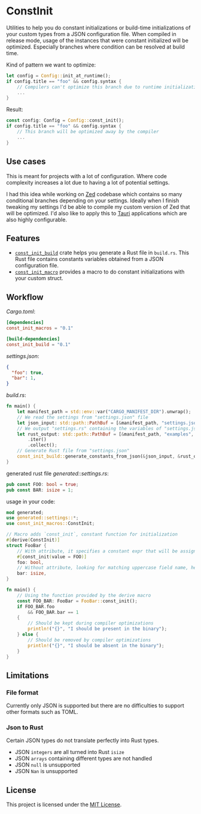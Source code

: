 # ConstInit

Utilities to help you do constant initializations or build-time initializations of your custom types from a JSON configuration file.
When compiled in release mode, usage of the instances that were constant initialized
will be optimized. Especially branches where condition can be resolved at build time.

Kind of pattern we want to optimize:
```rust
let config = Config::init_at_runtime();
if config.title == "foo" && config.syntax {
    // Compilers can't optimize this branch due to runtime initialization
    ...
}
```

Result:
```rust
const config: Config = Config::const_init();
if config.title == "foo" && config.syntax {
    // This branch will be optimized away by the compiler
    ...
}
```
## Use cases

This is meant for projects with a lot of configuration.
Where code complexity increases a lot due to having a lot of potential settings.

I had this idea while working on [Zed](https://github.com/zed-industries/zed) codebase which contains so many conditional branches depending on your settings.
Ideally when I finish tweaking my settings I'd be able to compile my custom version of Zed that will be optimized.
I'd also like to apply this to [Tauri](https://github.com/tauri-apps/tauri) applications which are also highly configurable.

## Features

- [`const_init_build`]("https://github.com/vuongDang/const_init") crate helps you generate a Rust file in `build.rs`. This Rust file contains constants variables obtained from a JSON configuration file.
- [`const_init_macro`]("https://github.com/vuongDang/const_init") provides a macro to do constant initializations with your custom struct.

## Workflow

_Cargo.toml_:
```TOML
[dependencies]
const_init_macros = "0.1"

[build-dependencies]
const_init_build = "0.1"
```

_settings.json_:
```json
{
  "foo": true,
  "bar": 1,
}
```
_build.rs_:
```rust
fn main() {
    let manifest_path = std::env::var("CARGO_MANIFEST_DIR").unwrap();
    // We read the settings from "settings.json" file
    let json_input: std::path::PathBuf = [&manifest_path, "settings.json"].iter().collect();
    // We output "settings.rs" containing the variables of "settings.json" as constants
    let rust_output: std::path::PathBuf = [&manifest_path, "examples", "generated", "settings.rs"]
        .iter()
        .collect();
    // Generate Rust file from "settings.json"
    const_init_build::generate_constants_from_json(&json_input, &rust_output);
}
```
generated rust file _generated::settings.rs_:
```rust
pub const FOO: bool = true;
pub const BAR: isize = 1;
```
usage in your code:
```rust
mod generated;
use generated::settings::*;
use const_init_macros::ConstInit;

// Macro adds `const_init`, constant function for initialization
#[derive(ConstInit)]
struct FooBar {
    // With attribute, it specifies a constant expr that will be assigned
    #[const_init(value = FOO)]
    foo: bool,
    // Without attribute, looking for matching uppercase field name, here "BAR"
    bar: isize,
}

fn main() {
    // Using the function provided by the derive macro
    const FOO_BAR: FooBar = FooBar::const_init();
    if FOO_BAR.foo
        && FOO_BAR.bar == 1
    {
        // Should be kept during compiler optimizations
        println!("{}", "I should be present in the binary");
    } else {
        // Should be removed by compiler optimizations
        println!("{}", "I should be absent in the binary");
    }
}
```


## Limitations

### File format

Currently only JSON is supported but there are no difficulties to
support other formats such as TOML.

### Json to Rust

Certain JSON types do not translate perfectly into Rust types.
- JSON `integers` are all turned into Rust `isize`
- JSON `arrays` containing different types are not handled
- JSON `null` is unsupported
- JSON `Nan` is unsupported

## License

This project is licensed under the [MIT License](LICENSE.txt).
